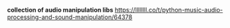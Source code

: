 **collection of audio manipulation libs**
https://llllllll.co/t/python-music-audio-processing-and-sound-manipulation/64378

